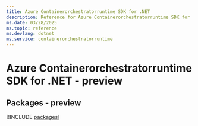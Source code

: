 ```yaml
---
title: Azure Containerorchestratorruntime SDK for .NET
description: Reference for Azure Containerorchestratorruntime SDK for .NET
ms.date: 03/28/2025
ms.topic: reference
ms.devlang: dotnet
ms.service: containerorchestratorruntime
---
```

# Azure Containerorchestratorruntime SDK for .NET - preview
## Packages - preview
[!INCLUDE [packages](containerorchestratorruntime-index.md)]